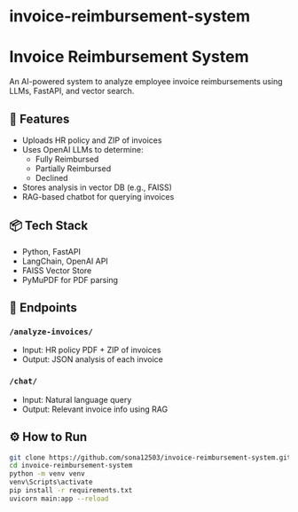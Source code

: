 # invoice-reimbursement-system
# Invoice Reimbursement System

An AI-powered system to analyze employee invoice reimbursements using LLMs, FastAPI, and vector search.

## 🔧 Features
- Uploads HR policy and ZIP of invoices
- Uses OpenAI LLMs to determine:
  - Fully Reimbursed
  - Partially Reimbursed
  - Declined
- Stores analysis in vector DB (e.g., FAISS)
- RAG-based chatbot for querying invoices

## 📦 Tech Stack
- Python, FastAPI
- LangChain, OpenAI API
- FAISS Vector Store
- PyMuPDF for PDF parsing

## 🚀 Endpoints
### `/analyze-invoices/`
- Input: HR policy PDF + ZIP of invoices
- Output: JSON analysis of each invoice

### `/chat/`
- Input: Natural language query
- Output: Relevant invoice info using RAG

## ⚙️ How to Run

```bash
git clone https://github.com/sona12503/invoice-reimbursement-system.git
cd invoice-reimbursement-system
python -m venv venv
venv\Scripts\activate
pip install -r requirements.txt
uvicorn main:app --reload

